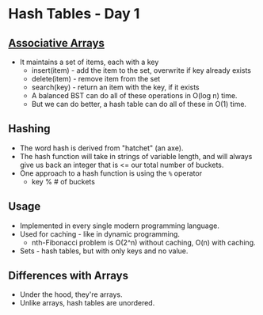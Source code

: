 # Hash Tables - Day 1

## [Associative Arrays](https://en.wikipedia.org/wiki/Associative_array)

- It maintains a set of items, each with a key
  - insert(item) - add the item to the set, overwrite if key already exists
  - delete(item) - remove item from the set
  - search(key) - return an item with the key, if it exists
  - A balanced BST can do all of these operations in O(log n) time.
  - But we can do better, a hash table can do all of these in O(1) time.

## Hashing

- The word hash is derived from "hatchet" (an axe).
- The hash function will take in strings of variable length, and will always give us back an integer that is <= our total number of buckets.
- One approach to a hash function is using the `%` operator
  - key % # of buckets

## Usage

- Implemented in every single modern programming language.
- Used for caching - like in dynamic programming.
  - nth-Fibonacci problem is O(2^n) without caching, O(n) with caching.
- Sets - hash tables, but with only keys and no value.

## Differences with Arrays

- Under the hood, they're arrays.
- Unlike arrays, hash tables are unordered.
